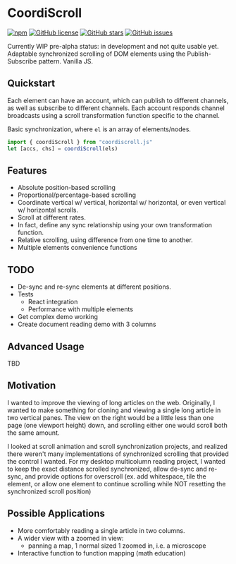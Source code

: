 # CoordiScroll
[![npm](https://img.shields.io/npm/v/coordiscroll)](https://github.com/jeffchiou/coordiscroll)
[![GitHub license](https://img.shields.io/github/license/jeffchiou/coordiscroll)](https://github.com/jeffchiou/coordiscroll/blob/master/LICENSE)
[![GitHub stars](https://img.shields.io/github/stars/jeffchiou/coordiscroll)](https://github.com/jeffchiou/coordiscroll/stargazers)
[![GitHub issues](https://img.shields.io/github/issues/jeffchiou/coordiscroll)](https://github.com/jeffchiou/coordiscroll/issues)

Currently WIP pre-alpha status: in development and not quite usable yet. Adaptable synchronized scrolling of DOM elements using the Publish-Subscribe pattern. Vanilla JS.

## Quickstart

Each element can have an account, which can publish to different channels, as well as subscribe to different channels. Each account responds channel broadcasts using a scroll transformation function specific to the channel.

Basic synchronization, where `el` is an array of elements/nodes.

```javascript
import { coordiScroll } from "coordiscroll.js"
let [accs, chs] = coordiScroll(els)
```
## Features

- Absolute position-based scrolling
- Proportional/percentage-based scrolling
- Coordinate vertical w/ vertical, horizontal w/ horizontal, or even vertical w/ horizontal scrolls.
- Scroll at different rates.
- In fact, define any sync relationship using your own transformation function.
- Relative scrolling, using difference from one time to another.
- Multiple elements convenience functions

## TODO

- De-sync and re-sync elements at different positions.
- Tests
  - React integration
  - Performance with multiple elements
- Get complex demo working
- Create document reading demo with 3 columns

## Advanced Usage

TBD

## Motivation

I wanted to improve the viewing of long articles on the web. Originally, I wanted to make something for cloning and viewing a single long article in two vertical panes. The view on the right would be a little less than one page (one viewport height) down, and scrolling either one would scroll both the same amount.

I looked at scroll animation and scroll synchronization projects, and realized there weren't many implementations of synchronized scrolling that provided the control I wanted. For my desktop multicolumn reading project, I wanted to keep the exact distance scrolled synchronized, allow de-sync and re-sync, and provide options for overscroll (ex. add whitespace, tile the element, or allow one element to continue scrolling while NOT resetting the synchronized scroll position)

## Possible Applications

- More comfortably reading a single article in two columns.
- A wider view with a zoomed in view:
  - panning a map, 1 normal sized 1 zoomed in, i.e. a microscope
- Interactive function to function mapping (math education)
